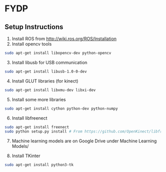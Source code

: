 # FYDP

## Setup Instructions
1. Install ROS from http://wiki.ros.org/ROS/Installation
2. Install opencv tools
```bash
sudo apt-get install libopencv-dev python-opencv
```
3. Install libusb for USB communication
```bash
sudo apt-get install libusb-1.0-0-dev
```
4. Install GLUT libraries (for kinect)
```bash
sudo apt-get install libxmu-dev libxi-dev
```
5. Install some more libraries 
```bash
sudo apt-get install cython python-dev python-numpy
```
6. Install libfreenect
```bash
sudo apt-get install freenect
sudo python setup.py install # From https://github.com/OpenKinect/libfreenect/tree/master/wrappers/python
```
7. Machine learning models are on Google Drive under Machine Learning Models/

8. Install TKinter
```bash
sudo apt-get install python3-tk
```

